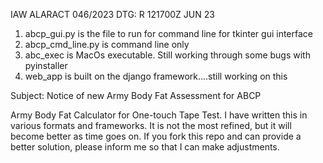 IAW ALARACT 046/2023
DTG: R 121700Z JUN 23

1. abcp_gui.py is the file to run for command line for tkinter gui interface
2. abcp_cmd_line.py is command line only
3. abc_exec is MacOs executable. Still working through some bugs with pyinstaller
4. web_app is built on the django framework....still working on this

Subject: Notice of new Army Body Fat Assessment for ABCP

Army Body Fat Calculator for One-touch Tape Test. I have written this in various formats and frameworks. It is not the most 
refined, but it will become better as time goes on. If you fork this repo and can provide a better solution, please inform 
me so that I can make adjustments.
